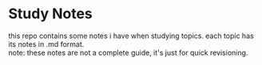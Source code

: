 # Study Notes
this repo contains some notes i have when studying topics. each topic has its notes in .md format.\
note: these notes are not a complete guide, it's just for quick revisioning. 